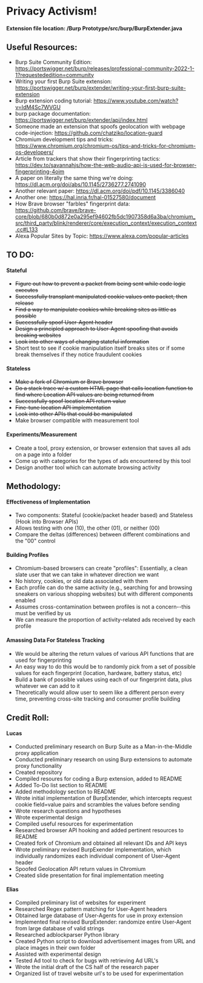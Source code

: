 # Privacy Activism!

#### Extension file location: /Burp Prototype/src/burp/BurpExtender.java

## Useful Resources:
* Burp Suite Community Edition: https://portswigger.net/burp/releases/professional-community-2022-1-1?requestededition=community
* Writing your first Burp Suite extension: https://portswigger.net/burp/extender/writing-your-first-burp-suite-extension
* Burp extension coding tutorial: https://www.youtube.com/watch?v=IdM4Sc7WVGU
* burp package documentation: https://portswigger.net/burp/extender/api/index.html
* Someone made an extension that spoofs geolocation with webpage code-injection: https://github.com/chatziko/location-guard
* Chromium development tips and tricks: https://www.chromium.org/chromium-os/tips-and-tricks-for-chromium-os-developers/
* Article from trackers that show their fingerprinting tactics: https://dev.to/savannahjs/how-the-web-audio-api-is-used-for-browser-fingerprinting-4oim
* A paper on literally the same thing we're doing: https://dl.acm.org/doi/abs/10.1145/2736277.2741090
* Another relevant paper: https://dl.acm.org/doi/pdf/10.1145/3386040
* Another one: https://hal.inria.fr/hal-01527580/document
* How Brave browser "farbles" fingerprint data: https://github.com/brave/brave-core/blob/680b0d872e0a295ef94602fb5dc1907358d6a3ba/chromium_src/third_party/blink/renderer/core/execution_context/execution_context.cc#L133
* Alexa Popular Sites by Topic: https://www.alexa.com/popular-articles

## TO DO:

#### Stateful
* ~~Figure out how to prevent a packet from being sent while code logic executes~~
* ~~Successfully transplant manipulated cookie values onto packet, then release~~
* ~~Find a way to manipulate cookies while breaking sites as little as possible~~
* ~~Successfully spoof User-Agent header~~
* ~~Design a principled approach to User-Agent spoofing that avoids breaking websites~~
* ~~Look into other ways of changing stateful information~~
* Short test to see if cookie manipulation itself breaks sites or if some break themselves if they notice fraudulent cookies

#### Stateless
* ~~Make a fork of Chromium or Brave browser~~
* ~~Do a stack trace w/ a custom HTML page that calls location function to find where Location API values are being returned from~~
* ~~Successfully spoof location API return value~~
* ~~Fine-tune location API implementation~~
* ~~Look into other APIs that could be manipulated~~
* Make browser compatible with measurement tool

#### Experiments/Measurement
* Create a tool, proxy extension, or browser extension that saves all ads on a page into a folder
* Come up with categories for the types of ads encountered by this tool
* Design another tool which can automate browsing activity

## Methodology:

#### Effectiveness of Implementation
* Two components: Stateful (cookie/packet header based) and Stateless (Hook into Browser APIs)
* Allows testing with one (10), the other (01), or neither (00)
* Compare the deltas (differences) between different combinations and the "00" control

#### Building Profiles
* Chromium-based browsers can create "profiles": Essentially, a clean slate user that we can take in whatever direction we want
* No history, cookies, or old data associated with them
* Each profile can do the same activity (e.g., searching for and browsing sneakers on various shopping websites) but with different components enabled
* Assumes cross-contamination between profiles is not a concern--this must be verified by us
* We can measure the proportion of activity-related ads received by each profile

#### Amassing Data For Stateless Tracking
* We would be altering the return values of various API functions that are used for fingerprinting
* An easy way to do this would be to randomly pick from a set of possible values for each fingerprint (location, hardware, battery status, etc)
* Build a bank of possible values using each of our fingerprint data, plus whatever we can add to it
* Theoretically would allow user to seem like a different person every time, preventing cross-site tracking and consumer profile building


## Credit Roll:

#### Lucas
* Conducted preliminary research on Burp Suite as a Man-in-the-Middle proxy application
* Conducted preliminary research on using Burp extensions to automate proxy functionality
* Created repository
* Compiled resoures for coding a Burp extension, added to README
* Added To-Do list section to README
* Added methodology section to README
* Wrote initial implementation of BurpExtender, which intercepts request cookie field=value pairs and scrambles the values before sending
* Wrote research questions and hypotheses
* Wrote experimental design
* Compiled useful resources for experimentation
* Researched browser API hooking and added pertinent resources to README
* Created fork of Chromium and obtained all relevant IDs and API keys
* Wrote preliminary revised BurpExender implementation, which individually randomizes each individual component of User-Agent header
* Spoofed Geolocation API return values in Chromium
* Created slide presentation for final implementation meeting

#### Elias
* Compiled preliminary list of websites for experiment
* Researched Regex pattern matching for User-Agent headers
* Obtained large database of User-Agents for use in proxy extension
* Implemented final revised BurpExtender: randomize entire User-Agent from large database of valid strings 
* Researched adblockparser Python library
* Created Python script to download advertisement images from URL and place images in their own folder 
* Assisted with experimental design
* Tested Ad tool to check for bugs with retrieving Ad URL's
* Wrote the initial draft of the CS half of the research paper
* Organized list of travel website url's to be used for experimentation 
